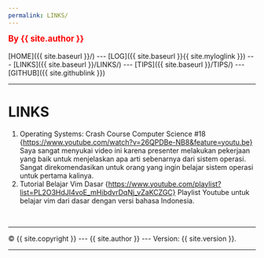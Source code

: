 ```yaml
---
permalink: LINKS/
---
```

<span style="color:red; font-weight:bold; font-size:larger;">By {{ site.author }}</span>
<br><br>
[HOME]({{ site.baseurl }}/) ---
[LOG]({{ site.baseurl }}{{ site.myloglink }}) ---
[LINKS]({{ site.baseurl }}/LINKS/) ---
[TIPS]({{ site.baseurl }}/TIPS/) ---
[GITHUB]({{ site.githublink }})
<br>
<hr>

# LINKS

1. Operating Systems: Crash Course Computer Science #18 {https://www.youtube.com/watch?v=26QPDBe-NB8&feature=youtu.be}
   Saya sangat menyukai video ini karena presenter melakukan pekerjaan yang baik untuk menjelaskan apa arti sebenarnya dari sistem operasi. Sangat direkomendasikan untuk orang    yang ingin belajar sistem operasi untuk pertama kalinya.
2. Tutorial Belajar Vim Dasar {https://www.youtube.com/playlist?list=PL2O3HdJI4voE_mHibdvrDqNj_vZaKCZGC}
   Playlist Youtube untuk belajar vim dari dasar dengan versi bahasa Indonesia.

<br>
<hr>
&copy; {{ site.copyright }} --- {{ site.author }} --- Version: {{ site.version }}.
<hr>
<br>

